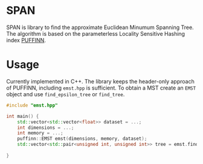 # SPAN
SPAN is library to find the approximate Euclidean Minumum Spanning Tree. The algorithm is based on the parameterless Locality Sensitive Hashing index [PUFFINN](https://github.com/puffinn/puffinn).
# Usage
Currently implemented in C++. The library keeps the header-only approach of PUFFINN, including <code>emst.hpp</code> is sufficient. To obtain a MST create an <code>EMST</code> object
and use <code>find_epsilon_tree</code> or <code>find_tree</code>.

```cpp
#include "emst.hpp"

int main() {
    std::vector<std::vector<float>> dataset = ...;
    int dimensions = ...;
    int memory = ...;
    puffinn::EMST emst(dimensions, memory, dataset);
    std::vector<std::pair<unsigned int, unsigned int>> tree = emst.find_epsilon_tree();
    
}
```
